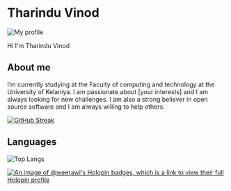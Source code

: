 # Tharindu Vinod

![My profile](https://avatars.githubusercontent.com/u/108020013?v=4)

Hi I'm Tharindu Vinod

## About me

I’m currently studying at the Faculty of computing and technology at the University of Kelaniya. I am passionate about [your interests] and I am always looking for new challenges. I am also a strong believer in open source software and I am always willing to help others.

[![GitHub Streak](https://github-readme-streak-stats.herokuapp.com/?user=DenverCoder1)](https://git.io/streak-stats)

## Languages

![Top Langs](https://github-readme-stats.vercel.app/api/top-langs/?username=kritika-pattalam&layout=compact)

[![An image of @weerawi's Holopin badges, which is a link to view their full Holopin profile](https://holopin.me/weerawi)](https://holopin.io/@weerawi)
